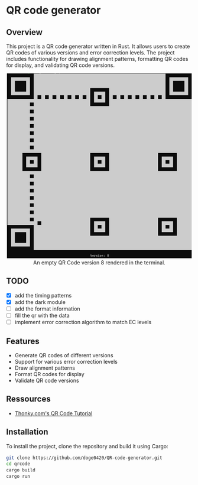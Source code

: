 # QR code generator

## Overview

This project is a QR code generator written in Rust. It allows users to create QR codes of various versions and error
correction levels. The project includes functionality for drawing alignment patterns, formatting QR codes for display,
and validating QR code versions.

<div style="text-align: center;">
  <img src="./images/qrV8.png" alt="QR Code Version 8" width="500" height="500">
  <div>
    <text>
       An empty QR Code version 8 rendered in the terminal.
    </text>
  </div>
</div>

## TODO

- [x] add the timing patterns
- [x] add the dark module
- [ ] add the format information
- [ ] fill the qr with the data
- [ ] implement error correction algorithm to match EC levels

## Features

- Generate QR codes of different versions
- Support for various error correction levels
- Draw alignment patterns
- Format QR codes for display
- Validate QR code versions

## Ressources

- [Thonky.com's QR Code Tutorial](https://www.thonky.com/qr-code-tutorial/)

## Installation

To install the project, clone the repository and build it using Cargo:

```sh
git clone https://github.com/doge0420/QR-code-generator.git
cd qrcode
cargo build
cargo run
```